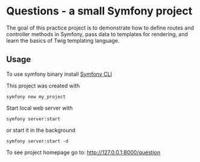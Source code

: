 # Questions - a small Symfony project

The goal of this practice project is to demonstrate how to define routes and controller methods in Symfony, pass data to templates for rendering, and learn the basics of Twig templating language.

## Usage
To use symfony binary install [Symfony CLI](https://symfony.com/download)

This project was created with 
```
symfony new my_project
```
Start local web server with
```
symfony server:start
```
or start it in the background
```
symfony server:start -d
```
To see project homepage go to: http://127.0.0.1:8000/question